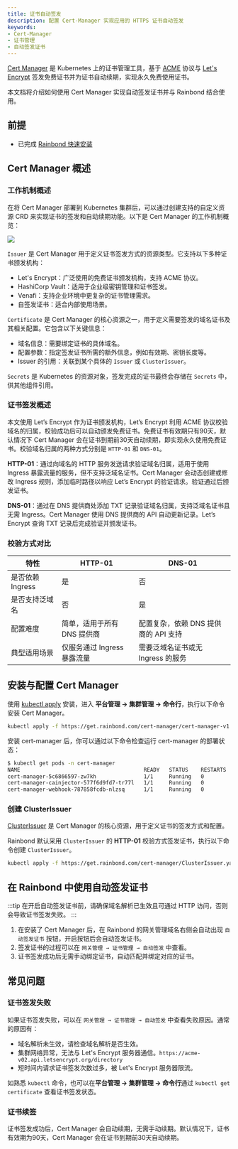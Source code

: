 ```yaml
---
title: 证书自动签发
description: 配置 Cert-Manager 实现应用的 HTTPS 证书自动签发
keywords:
- Cert-Manager
- 证书管理
- 自动签发证书
---
```


[Cert Manager](https://cert-manager.io/) 是 Kubernetes 上的证书管理工具，基于 [ACME](https://tools.ietf.org/html/rfc8555) 协议与 [Let's Encrypt](https://letsencrypt.org/) 签发免费证书并为证书自动续期，实现永久免费使用证书。  

本文档将介绍如何使用 Cert Manager 实现自动签发证书并与 Rainbond 结合使用。

## 前提

- 已完成 [Rainbond 快速安装](../../quick-start/quick-install.mdx)

## Cert Manager 概述

### 工作机制概述

在将 Cert Manager 部署到 Kubernetes 集群后，可以通过创建支持的自定义资源 CRD 来实现证书的签发和自动续期功能。以下是 Cert Manager 的工作机制概览：

![](https://cert-manager.io/images/high-level-overview.svg)

`Issuer` 是 Cert Manager 用于定义证书签发方式的资源类型。它支持以下多种证书颁发机构：

- Let's Encrypt：广泛使用的免费证书颁发机构，支持 ACME 协议。
- HashiCorp Vault：适用于企业级密钥管理和证书签发。
- Venafi：支持企业环境中更复杂的证书管理需求。
- 自签发证书：适合内部使用场景。

`Certificate` 是 Cert Manager 的核心资源之一，用于定义需要签发的域名证书及其相关配置。它包含以下关键信息：

- 域名信息：需要绑定证书的具体域名。
- 配置参数：指定签发证书所需的额外信息，例如有效期、密钥长度等。
- Issuer 的引用：关联到某个具体的 `Issuer` 或 `ClusterIssuer`。

`Secrets` 是 Kubernetes 的资源对象，签发完成的证书最终会存储在 `Secrets` 中，供其他组件引用。

### 证书签发概述

本文使用 Let’s Encrypt 作为证书颁发机构，Let’s Encrypt 利用 ACME 协议校验域名的归属，校验成功后可以自动颁发免费证书。免费证书有效期只有90天，默认情况下 Cert Manager 会在证书到期前30天自动续期，即实现永久使用免费证书。校验域名归属的两种方式分别是 `HTTP-01` 和 `DNS-01`。

**HTTP-01**：通过向域名的 HTTP 服务发送请求验证域名归属，适用于使用 Ingress 暴露流量的服务，但不支持泛域名证书。Cert Manager 会动态创建或修改 Ingress 规则，添加临时路径以响应 Let’s Encrypt 的验证请求。验证通过后颁发证书。

**DNS-01**：通过在 DNS 提供商处添加 TXT 记录验证域名归属，支持泛域名证书且无需 Ingress。Cert Manager 使用 DNS 提供商的 API 自动更新记录。Let’s Encrypt 查询 TXT 记录后完成验证并颁发证书。 

### 校验方式对比

| 特性             | HTTP-01                     | DNS-01                               |
| ---------------- | --------------------------- | ------------------------------------ |
| 是否依赖 Ingress | 是                          | 否                                   |
| 是否支持泛域名   | 否                          | 是                                   |
| 配置难度         | 简单，适用于所有 DNS 提供商 | 配置复杂，依赖 DNS 提供商的 API 支持 |
| 典型适用场景     | 仅服务通过 Ingress 暴露流量 | 需要泛域名证书或无 Ingress 的服务    |

## 安装与配置 Cert Manager

使用 [kubectl apply](https://cert-manager.io/docs/installation/kubectl/) 安装，进入 **平台管理 → 集群管理 → 命令行**，执行以下命令安装 Cert Manager。

```bash
kubectl apply -f https://get.rainbond.com/cert-manager/cert-manager-v1.17.0.yaml
```

安装 cert-manager 后，你可以通过以下命令检查运行 cert-manager 的部署状态：
```bash
$ kubectl get pods -n cert-manager
NAME                                       READY   STATUS    RESTARTS   AGE
cert-manager-5c6866597-zw7kh               1/1     Running   0          2m
cert-manager-cainjector-577f6d9fd7-tr77l   1/1     Running   0          2m
cert-manager-webhook-787858fcdb-nlzsq      1/1     Running   0          2m
```

### 创建 ClusterIssuer

[ClusterIssuer](https://cert-manager.io/docs/configuration/acme/http01/) 是 Cert Manager 的核心资源，用于定义证书的签发方式和配置。

Rainbond 默认采用 `ClusterIssuer` 的 **HTTP-01** 校验方式签发证书，执行以下命令创建 `ClusterIssuer`。

```bash
kubectl apply -f https://get.rainbond.com/cert-manager/ClusterIssuer.yaml
```

## 在 Rainbond 中使用自动签发证书

:::tip
在开启自动签发证书前，请确保域名解析已生效且可通过 HTTP 访问，否则会导致证书签发失败。
:::

1. 在安装了 Cert Manager 后，在 Rainbond 的网关管理域名右侧会自动出现 `自动签发证书` 按钮，开启按钮后会自动签发证书。
2. 签发证书的过程可以在 `网关管理 → 证书管理 → 自动签发` 中查看。
3. 证书签发成功后无需手动绑定证书，自动匹配并绑定对应的证书。


## 常见问题

### 证书签发失败

如果证书签发失败，可以在 `网关管理 → 证书管理 → 自动签发` 中查看失败原因。通常的原因有：
- 域名解析未生效，请检查域名解析是否生效。
- 集群网络异常，无法与 Let's Encrypt 服务器通信。`https://acme-v02.api.letsencrypt.org/directory`
- 短时间内请求证书签发次数过多，被 Let's Encrypt 服务器限流。

如熟悉 `kubectl` 命令，也可以在**平台管理 → 集群管理 → 命令行**通过 `kubectl get certificate` 查看证书签发状态。

### 证书续签

证书签发成功后，Cert Manager 会自动续期，无需手动续期。默认情况下，证书有效期为90天，Cert Manager 会在证书到期前30天自动续期。
